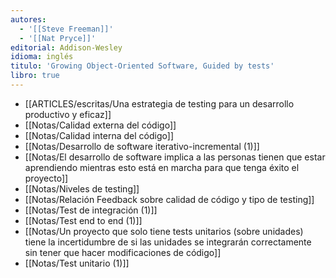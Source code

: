 ```yaml
---
autores:
  - '[[Steve Freeman]]'
  - '[[Nat Pryce]]'
editorial: Addison-Wesley
idioma: inglés
titulo: 'Growing Object-Oriented Software, Guided by tests'
libro: true
---
```

- [[ARTICLES/escritas/Una estrategia de testing para un desarrollo productivo y eficaz]]
- [[Notas/Calidad externa del código]]
- [[Notas/Calidad interna del código]]
- [[Notas/Desarrollo de software iterativo-incremental (1)]]
- [[Notas/El desarrollo de software implica a las personas tienen que estar aprendiendo mientras esto está en marcha para que tenga éxito el proyecto]]
- [[Notas/Niveles de testing]]
- [[Notas/Relación Feedback sobre calidad de código y tipo de testing]]
- [[Notas/Test de integración (1)]]
- [[Notas/Test end to end (1)]]
- [[Notas/Un proyecto que solo tiene tests unitarios (sobre unidades) tiene la incertidumbre de si las unidades se integrarán correctamente sin tener que hacer modificaciones de código]]
- [[Notas/Test unitario (1)]]

